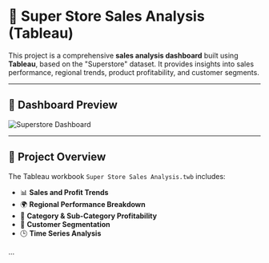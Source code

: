 # 🛒 Super Store Sales Analysis (Tableau)

This project is a comprehensive **sales analysis dashboard** built using **Tableau**, based on the "Superstore" dataset. It provides insights into sales performance, regional trends, product profitability, and customer segments.

---

## 📸 Dashboard Preview

![Superstore Dashboard](./98e00623-ae68-4d6b-b180-af05ea5611aa.png)

---

## 📌 Project Overview

The Tableau workbook `Super Store Sales Analysis.twb` includes:

- 📊 **Sales and Profit Trends**
- 🌍 **Regional Performance Breakdown**
- 🧾 **Category & Sub-Category Profitability**
- 👥 **Customer Segmentation**
- 🕒 **Time Series Analysis**

...

